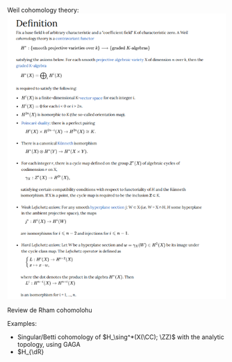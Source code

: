 Weil cohomology theory:
![](../../attachments/Pasted%20image%2020210704000947.png)

Review de Rham cohomolohu

Examples:

- Singular/Betti cohomology of $H_\sing^*(X(\CC); \ZZ)$ with the analytic topology, using GAGA
- $H_{\dR}